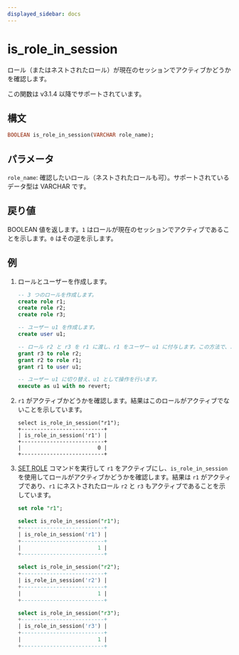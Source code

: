 ```yaml
---
displayed_sidebar: docs
---
```


# is_role_in_session

ロール（またはネストされたロール）が現在のセッションでアクティブかどうかを確認します。

この関数は v3.1.4 以降でサポートされています。

## 構文

```Haskell
BOOLEAN is_role_in_session(VARCHAR role_name);
```

## パラメータ

`role_name`: 確認したいロール（ネストされたロールも可）。サポートされているデータ型は VARCHAR です。

## 戻り値

BOOLEAN 値を返します。`1` はロールが現在のセッションでアクティブであることを示します。`0` はその逆を示します。

## 例

1. ロールとユーザーを作成します。

   ```sql
   -- 3 つのロールを作成します。
   create role r1;
   create role r2;
   create role r3;

   -- ユーザー u1 を作成します。
   create user u1;

   -- ロール r2 と r3 を r1 に渡し、r1 をユーザー u1 に付与します。この方法で、ユーザー u1 は 3 つのロールを持ちます: r1, r2, および r3。
   grant r3 to role r2;
   grant r2 to role r1;
   grant r1 to user u1;

   -- ユーザー u1 に切り替え、u1 として操作を行います。
   execute as u1 with no revert;
   ```

2. `r1` がアクティブかどうかを確認します。結果はこのロールがアクティブでないことを示しています。

   ```plaintext
   select is_role_in_session("r1");
   +--------------------------+
   | is_role_in_session('r1') |
   +--------------------------+
   |                        0 |
   +--------------------------+
   ```

3. [SET ROLE](../../sql-statements/account-management/SET_ROLE.md) コマンドを実行して `r1` をアクティブにし、`is_role_in_session` を使用してロールがアクティブかどうかを確認します。結果は `r1` がアクティブであり、`r1` にネストされたロール `r2` と `r3` もアクティブであることを示しています。

   ```sql
   set role "r1";

   select is_role_in_session("r1");
   +--------------------------+
   | is_role_in_session('r1') |
   +--------------------------+
   |                        1 |
   +--------------------------+

   select is_role_in_session("r2");
   +--------------------------+
   | is_role_in_session('r2') |
   +--------------------------+
   |                        1 |
   +--------------------------+

   select is_role_in_session("r3");
   +--------------------------+
   | is_role_in_session('r3') |
   +--------------------------+
   |                        1 |
   +--------------------------+
   ```